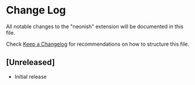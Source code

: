 # Change Log
All notable changes to the "neonish" extension will be documented in this file.

Check [Keep a Changelog](http://keepachangelog.com/) for recommendations on how to structure this file.

## [Unreleased]
- Initial release
